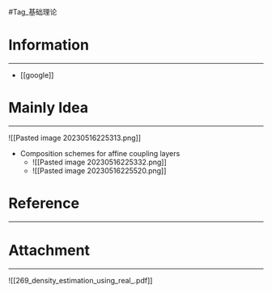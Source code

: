 #Tag_基础理论 
# Information
---
- [[google]]

# Mainly Idea
---
![[Pasted image 20230516225313.png]]
- Composition schemes for affine coupling layers
	- ![[Pasted image 20230516225332.png]]
	- ![[Pasted image 20230516225520.png]]
# Reference
---


# Attachment
---
![[269_density_estimation_using_real_.pdf]]
